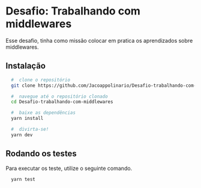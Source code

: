 
# Desafio: Trabalhando com middlewares

Esse desafio, tinha como missão colocar em pratica os aprendizados sobre middlewares.




## Instalação

```bash 
  #  clone o repositório
  git clone https://github.com/Jacoappolinario/Desafio-trabalhando-com-middlewares.git

  #  navegue até o repositório clonado
  cd Desafio-trabalhando-com-middlewares

  #  baixe as dependências
  yarn install

  #  divirta-se!
  yarn dev
```
    
## Rodando os testes

Para executar os teste, utilize o seguinte comando.

```bash
  yarn test
```

  